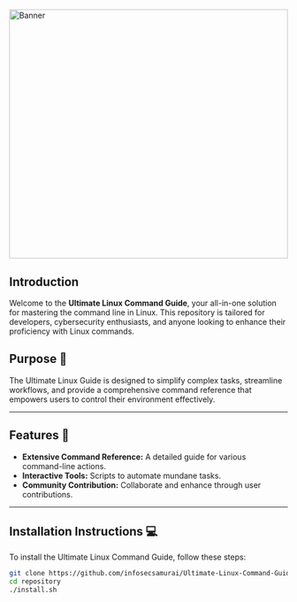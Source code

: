 # 
<img src="https://github.com/user-attachments/assets/c9087689-52ac-4422-9b4c-e69fc7f16d2d" alt="Banner" style="width: 100%; max-width: 800px; height: 450px;">

## Introduction
Welcome to the **Ultimate Linux Command Guide**, your all-in-one solution for mastering the command line in Linux. This repository is tailored for developers, cybersecurity enthusiasts, and anyone looking to enhance their proficiency with Linux commands.

## Purpose 🎯
The Ultimate Linux Guide is designed to simplify complex tasks, streamline workflows, and provide a comprehensive command reference that empowers users to control their environment effectively.

---

## Features 🚀
- **Extensive Command Reference:** A detailed guide for various command-line actions.
- **Interactive Tools:** Scripts to automate mundane tasks.
- **Community Contribution:** Collaborate and enhance through user contributions.

---

## Installation Instructions 💻
To install the Ultimate Linux Command Guide, follow these steps:

```bash
git clone https://github.com/infosecsamurai/Ultimate-Linux-Command-Guide.git
cd repository
./install.sh
```
